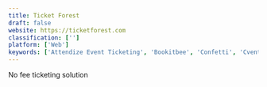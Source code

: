 ```yaml
---
title: Ticket Forest
draft: false 
website: https://ticketforest.com
classification: ['']
platform: ['Web']
keywords: ['Attendize Event Ticketing', 'Bookitbee', 'Confetti', 'Cvent', 'DoubleDutch', 'EventHQ', 'EventNut', 'Eventbrite', 'Eventleaf', 'Eventzilla', 'Meetup', 'Paydro', 'Picatic', 'Project Hoverboard', 'RegOnline', 'Scala Days App', 'Ticket Tailor', 'TicketSource', 'Ticketmaster', 'Weemss', 'Yapsody', 'attending.io', 'pretix']
---
```

No fee ticketing solution